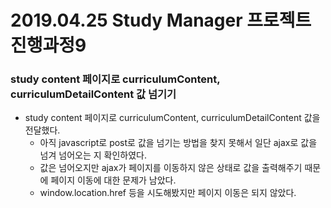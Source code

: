 # 2019.04.25 Study Manager 프로젝트 진행과정9

### study content 페이지로 curriculumContent, curriculumDetailContent 값 넘기기
- study content 페이지로 curriculumContent, curriculumDetailContent 값을 전달했다.
    * 아직 javascript로 post로 값을 넘기는 방법을 찾지 못해서 일단 ajax로 값을 넘겨 넘어오는 지 확인하였다.
    * 값은 넘어오지만 ajax가 페이지를 이동하지 않은 상태로 값을 출력해주기 때문에 페이지 이동에 대한 문제가 남았다.
    * window.location.href 등을 시도해봤지만 페이지 이동은 되지 않았다.